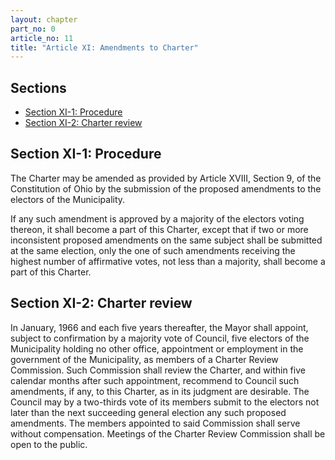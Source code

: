 ```yaml
---
layout: chapter
part_no: 0
article_no: 11
title: "Article XI: Amendments to Charter"
---
```


## Sections

* [Section XI-1: Procedure](#section-xi-1-procedure)
* [Section XI-2: Charter review](#section-xi-2-charter-review)

## Section XI-1: Procedure

The Charter may be amended as provided by Article XVIII, Section 9, of the
Constitution of Ohio by the submission of the proposed amendments to the
electors of the Municipality.

If any such amendment is approved by a majority of the electors voting thereon,
it shall become a part of this Charter, except that if two or more inconsistent
proposed amendments on the same subject shall be submitted at the same election,
only the one of such amendments receiving the highest number of affirmative
votes, not less than a majority, shall become a part of this Charter.

## Section XI-2: Charter review

In January, 1966 and each five years thereafter, the Mayor shall appoint,
subject to confirmation by a majority vote of Council, five electors of the
Municipality holding no other office, appointment or employment in the
government of the Municipality, as members of a Charter Review Commission. Such
Commission shall review the Charter, and within five calendar months after such
appointment, recommend to Council such amendments, if any, to this Charter, as
in its judgment are desirable. The Council may by a two-thirds vote of its
members submit to the electors not later than the next succeeding general
election any such proposed amendments. The members appointed to said Commission
shall serve without compensation. Meetings of the Charter Review Commission
shall be open to the public.
